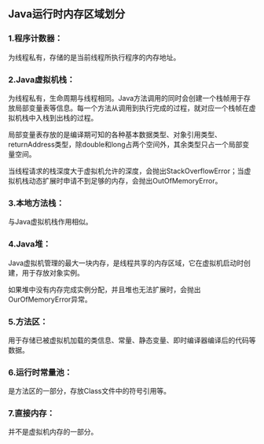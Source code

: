 ## Java运行时内存区域划分

### 1.程序计数器：

为线程私有，存储的是当前线程所执行程序的内存地址。

### 2.Java虚拟机栈：

为线程私有，生命周期与线程相同。Java方法调用的同时会创建一个栈帧用于存放局部变量表等信息。每一个方法从调用到执行完成的过程，就对应一个栈帧在虚拟机栈中入栈到出栈的过程。

局部变量表存放的是编译期可知的各种基本数据类型、对象引用类型、returnAddress类型，除double和long占两个空间外，其余类型只占一个局部变量空间。

当线程请求的栈深度大于虚拟机允许的深度，会抛出StackOverflowError；当虚拟机栈动态扩展时申请不到足够的内存，会抛出OutOfMemoryError。
   
### 3.本地方法栈：

与Java虚拟机栈作用相似。

### 4.Java堆：

Java虚拟机管理的最大一块内存，是线程共享的内存区域，它在虚拟机启动时创建，用于存放对象实例。

如果堆中没有内存完成实例分配，并且堆也无法扩展时，会抛出OurOfMemoryError异常。

### 5.方法区：

用于存储已被虚拟机加载的类信息、常量、静态变量、即时编译器编译后的代码等数据。

### 6.运行时常量池：

是方法区的一部分，存放Class文件中的符号引用等。

### 7.直接内存：

并不是虚拟机内存的一部分。
